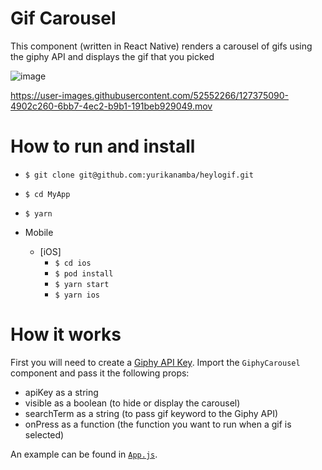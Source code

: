 # Gif Carousel

This component (written in React Native) renders a carousel of gifs using the giphy API and displays the gif that you picked

![image](https://user-images.githubusercontent.com/52552266/106423886-9f012a80-64a4-11eb-8a57-fc7df0afd7ea.png)

https://user-images.githubusercontent.com/52552266/127375090-4902c260-6bb7-4ec2-b9b1-191beb929049.mov

# How to run and install

- `$ git clone git@github.com:yurikanamba/heylogif.git`
- `$ cd MyApp`
- `$ yarn`

- Mobile
  - [iOS]
    - `$ cd ios`
    - `$ pod install`
    - `$ yarn start`
    - `$ yarn ios`

# How it works

First you will need to create a [Giphy API Key](https://developers.giphy.com/docs/api#quick-start-guide). Import the `GiphyCarousel` component and pass it the following props:
- apiKey as a string
- visible as a boolean (to hide or display the carousel)
- searchTerm as a string (to pass gif keyword to the Giphy API)
- onPress as a function (the function you want to run when a gif is selected)

An example can be found in [`App.js`](https://github.com/yurikanamba/heylogif/blob/3fcc96ceaacfcd87126549a9afc84dfaa5ad5fd7/App.js#L76).
